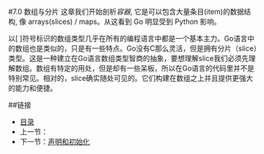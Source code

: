 #7.0 数组与分片
这章我们开始剖析*容器*, 它是可以包含大量条目(item)的数据结构, 像 arrays(slices) / maps。从这看到 Go 明显受到 Python 影响。

以[ ]符号标识的数组类型几乎在所有的编程语言中都是一个基本主力。Go语言中的数组也是类似的，只是有一些特点。Go没有C那么灵活，但是拥有分片（slice）类型。这是一种建立在Go语言数组类型智商的抽象，要想理解slice我们必须先理解数组。数组有特定的用处，但是却有一些呆板，所以在Go语言的代码里并不是特别常见。相对的，slice确实随处可见的。它们构建在数组之上并且提供更强大的能力和便捷。

##链接
- [目录](directory.md)
- 上一节：[]()
- 下一节：[声明和初始化](07.1.md)

